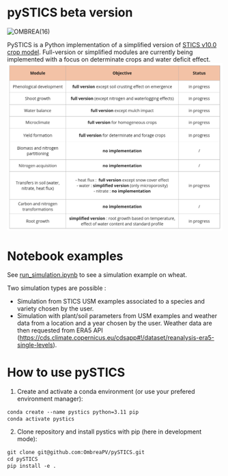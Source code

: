 # pySTICS beta version
<img width="740" alt="OMBREA(16)" src="https://github.com/OmbreaPV/pySTICS/assets/105670904/d68a7c73-4bb7-4a15-8385-dd82508ce496">


PySTICS is a Python implementation of a simplified version of [STICS v10.0 crop model](https://eng-stics.paca.hub.inrae.fr).
Full-version or simplified modules are currently being implemented with a focus on determinate crops and water deficit effect.
![](https://github.com/OmbreaPV/pySTICS/blob/f29772c30cadb4847ad3e43852a780007e2bd2e1/docs/source/_static/table_progress.png)

# Notebook examples
See [run_simulation.ipynb](Notebooks/run_simulation.ipynb) to see a simulation example on wheat.

Two simulation types are possible :
- Simulation from STICS USM examples associated to a species and variety chosen by the user.
- Simulation with plant/soil parameters from USM examples and weather data from a location and a year chosen by the user. Weather data are then requested from ERA5 API (https://cds.climate.copernicus.eu/cdsapp#!/dataset/reanalysis-era5-single-levels).


# How to use pySTICS
1. Create and activate a conda environment (or use your prefered environment manager):
```
conda create --name pystics python=3.11 pip
conda activate pystics
```
2. Clone repository and install pystics with pip (here in development mode):
```
git clone git@github.com:OmbreaPV/pySTICS.git
cd pySTICS
pip install -e .
```
